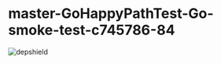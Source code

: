 # master-GoHappyPathTest-Go-smoke-test-c745786-84

![depshield](https://dev1.dev.depshield.sonatype.org/badges/depshield-testing/master-GoHappyPathTest-Go-smoke-test-c745786-84/depshield.svg)